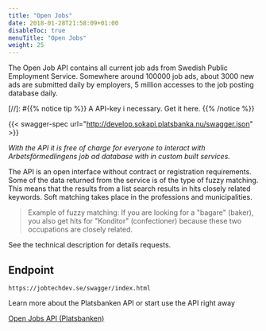 ```yaml
---
title: "Open Jobs"
date: 2018-01-28T21:58:09+01:00
disableToc: true
menuTitle: "Open Jobs"
weight: 25
---
```


The Open Job API contains all current job ads from Swedish Public Employment Service. Somewhere around 100000 job ads, about 3000 new ads are submitted daily by employers, 5 million accesses to the job posting database daily.

[//]: #{{% notice tip %}}
A API-key i necessary. Get it here.
{{% /notice %}}

<!--
{{< oai-spec url="http://develop.sokapi.platsbanka.nu/swagger.json" api_key="special-key" >}}
-->

{{< swagger-spec url="http://develop.sokapi.platsbanka.nu/swagger.json" >}}

*With the API it is free of charge for everyone to interact with Arbetsförmedlingens job ad database with in custom built services.*

The API is an open interface without contract or registration requirements. Some of the data returned from the service is of the type of fuzzy matching.
This means that the results from a list search results in hits closely related keywords. Soft matching takes place in the professions and municipalities.

>Example of fuzzy matching:
If you are looking for a "bagare" (baker), you also get hits for "Konditor" (confectioner) because these two occupations are closely related.

See the technical description for details requests.

## Endpoint
````
https://jobtechdev.se/swagger/index.html
````


Learn more about the Platsbanken API or start use the API right away

[Open Jobs API (Platsbanken)](https://jobtechdev.se/swagger/index.html)
